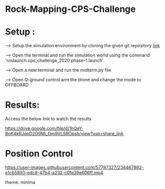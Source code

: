 # Rock-Mapping-CPS-Challenge
# Setup :
--> Setup the simulation environment by cloning the given git repository [link](https://github.com/Open-UAV/cps_challenge_2020)

--> Open the terminal and run the simulation world using the command 'roslaunch cps_challenge_2020 phase-1.launch'

--> Open a new terminal and run the midterm.py file

--> Open Q-ground control arm the drone and change the mode to OFFBOARD

# Results:

Access the below link to watch the results

https://drive.google.com/file/d/1hQeY-BoK4kRJepD2O9Mi_Om9VLSROpsh/view?usp=share_link

# Position Control
https://user-images.githubusercontent.com/57787327/234467862-e1cb5893-edc8-47b4-a232-c0fe39e606ff.mp4



theme: minima
